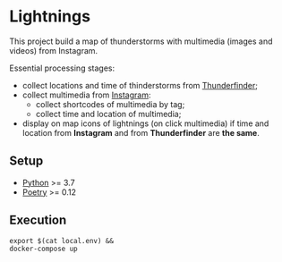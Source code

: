 # Lightnings
This project build a map of thunderstorms with multimedia (images and videos) from Instagram.

Essential processing stages:
- collect locations and time of thinderstorms from [Thunderfinder](http://lightnings.ru/);
- collect multimedia from [Instagram](https://www.instagram.com/explore/tags/%D0%BC%D0%BE%D0%BB%D0%BD%D0%B8%D1%8F/):
    - collect shortcodes of multimedia by tag;
    - collect time and location of multimedia;
- display on map icons of lightnings (on click multimedia) if time and location from **Instagram** and from **Thunderfinder** are **the same**.  

## Setup

- [Python](https://www.python.org/downloads/) >= 3.7
- [Poetry](https://python-poetry.org/docs/) >= 0.12

## Execution
```shell script
export $(cat local.env) &&
docker-compose up
```
